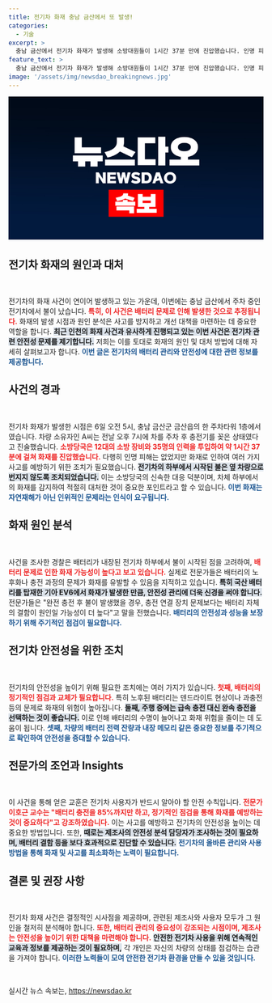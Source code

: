 ```yaml
---
title: 전기차 화재 충남 금산에서 또 발생!
categories:
  - 기술
excerpt: >
  충남 금산에서 전기차 화재가 발생해 소방대원들이 1시간 37분 만에 진압했습니다. 인명 피해는 없지만, 배터리 문제로 추정되는 원인에 대해 전문가들이 경고하며 안전한 충전 방법을 제시했습니다.
feature_text: >
  충남 금산에서 전기차 화재가 발생해 소방대원들이 1시간 37분 만에 진압했습니다. 인명 피해는 없지만, 배터리 문제로 추정되는 원인에 대해 전문가들이 경고하며 안전한 충전 방법을 제시했습니다.
image: '/assets/img/newsdao_breakingnews.jpg'
---
```


<p><img src="/assets/img/newsdao_breakingnews.jpg" alt="bookingtag 속보" /></p>

<h2 data-ke-size="size26">전기차 화재의 원인과 대처</h2>

<p data-ke-size="size16">&nbsp;</p>

<p>전기차의 화재 사건이 연이어 발생하고 있는 가운데, 이번에는 충남 금산에서 주차 중인 전기차에서 불이 났습니다. <b><span style="color: #ee2323;">특히, 이 사건은 배터리 문제로 인해 발생한 것으로 추정됩니다.</span></b> 화재의 발생 시점과 원인 분석은 사고를 방지하고 개선 대책을 마련하는 데 중요한 역할을 합니다. <b><span style="background-color: #21538527;">최근 인천의 화재 사건과 유사하게 진행되고 있는 이번 사건은 전기차 관련 안전성 문제를 제기합니다.</span></b> 저희는 이를 토대로 화재의 원인 및 대처 방법에 대해 자세히 살펴보고자 합니다. <b><span style="color: #1a5490;">이번 글은 전기차의 배터리 관리와 안전성에 대한 관련 정보를 제공합니다.</span></b></p>

<h2 data-ke-size="size26">사건의 경과</h2>

<p data-ke-size="size16">&nbsp;</p>

<p>전기차 화재가 발생한 시점은 6일 오전 5시, 충남 금산군 금산읍의 한 주차타워 1층에서였습니다. 차량 소유자인 A씨는 전날 오후 7시에 차를 주차 후 충전기를 꽂은 상태였다고 진술했습니다. <b><span style="color: #ee2323;">소방당국은 12대의 소방 장비와 35명의 인력을 투입하여 약 1시간 37분에 걸쳐 화재를 진압했습니다.</span></b> 다행히 인명 피해는 없었지만 화재로 인하여 여러 가지 사고를 예방하기 위한 조치가 필요했습니다. <b><span style="background-color: #21538527;">전기차의 하부에서 시작된 불은 옆 차량으로 번지지 않도록 조치되었습니다.</span></b> 이는 소방당국의 신속한 대응 덕분이며, 차체 하부에서의 화재를 감지하여 적절히 대처한 것이 중요한 포인트라고 할 수 있습니다. <b><span style="color: #1a5490;">이번 화재는 자연재해가 아닌 인위적인 문제라는 인식이 요구됩니다.</span></b></p>

<h2 data-ke-size="size26">화재 원인 분석</h2>

<p data-ke-size="size16">&nbsp;</p>

<p>사건을 조사한 경찰은 배터리가 내장된 전기차 하부에서 불이 시작된 점을 고려하여, <b><span style="color: #ee2323;">배터리 문제로 인한 화재 가능성이 높다고 보고 있습니다.</span></b> 실제로 전문가들은 배터리의 노후화나 충전 과정의 문제가 화재를 유발할 수 있음을 지적하고 있습니다. <b><span style="background-color: #21538527;">특히 국산 배터리를 탑재한 기아 EV6에서 화재가 발생한 만큼, 안전성 관리에 더욱 신경을 써야 합니다.</span></b> 전문가들은 "완전 충전 후 불이 발생했을 경우, 충전 연결 장치 문제보다는 배터리 자체의 결함이 원인일 가능성이 더 높다"고 말을 전했습니다. <b><span style="color: #1a5490;">배터리의 안전성과 성능을 보장하기 위해 주기적인 점검이 필요합니다.</span></b></p>

<h2 data-ke-size="size26">전기차 안전성을 위한 조치</h2>

<p data-ke-size="size16">&nbsp;</p>

<p>전기차의 안전성을 높이기 위해 필요한 조치에는 여러 가지가 있습니다. <b><span style="color: #ee2323;">첫째, 배터리의 정기적인 점검과 교체가 필요합니다.</span></b> 특히 노후된 배터리는 덴드라이트 현상이나 과충전 등의 문제로 화재의 위험이 높아집니다. <b><span style="background-color: #21538527;">둘째, 주행 중에는 급속 충전 대신 완속 충전을 선택하는 것이 좋습니다.</span></b> 이로 인해 배터리의 수명이 늘어나고 화재 위험을 줄이는 데 도움이 됩니다. <b><span style="color: #1a5490;">셋째, 차량의 배터리 전력 잔량과 내장 메모리 같은 중요한 정보를 주기적으로 확인하여 안전성을 증대할 수 있습니다.</span></b></p>

<h2 data-ke-size="size26">전문가의 조언과 Insights</h2>

<p data-ke-size="size16">&nbsp;</p>

<p>이 사건을 통해 얻은 교훈은 전기차 사용자가 반드시 알아야 할 안전 수칙입니다. <b><span style="color: #ee2323;">전문가 이호근 교수는 "배터리 충전을 85%까지만 하고, 정기적인 점검을 통해 화재를 예방하는 것이 중요하다"고 강조하였습니다.</span></b> 이는 사고를 예방하고 전기차의 안전성을 높이는 데 중요한 방법입니다. 또한, <b><span style="background-color: #21538527;">때로는 제조사의 안전성 분석 담당자가 조사하는 것이 필요하며, 배터리 결함 등을 보다 효과적으로 진단할 수 있습니다.</span></b> <b><span style="color: #1a5490;">전기차의 올바른 관리와 사용 방법을 통해 화재 및 사고를 최소화하는 노력이 필요합니다.</span></b></p>

<h2 data-ke-size="size26">결론 및 권장 사항</h2>

<p data-ke-size="size16">&nbsp;</p>

<p>전기차 화재 사건은 결정적인 시사점을 제공하며, 관련된 제조사와 사용자 모두가 그 원인을 철저히 분석해야 합니다. <b><span style="color: #ee2323;">또한, 배터리 관리의 중요성이 강조되는 시점이며, 제조사는 안전성을 높이기 위한 대책을 마련해야 합니다.</span></b> <b><span style="background-color: #21538527;">안전한 전기차 사용을 위해 연속적인 교육과 정보를 제공하는 것이 필요하며,</span></b> 각 개인은 자신의 차량의 상태를 점검하는 습관을 가져야 합니다. <b><span style="color: #1a5490;">이러한 노력들이 모여 안전한 전기차 환경을 만들 수 있을 것입니다.</span></b> </p>

<p data-ke-size="size16">&nbsp;</p>
실시간 뉴스 속보는, <a href="https://newsdao.kr" rel="dofollow">https://newsdao.kr</a>


